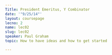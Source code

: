 ```yaml
---
Title: President Emeritus, Y Combinator
date: '"9/25/14"'
layout: coursepage
lecno: 2
name: lec02
slug: lec02
speaker: Paul Graham
topic: How to have ideas and how to get started

---
```

